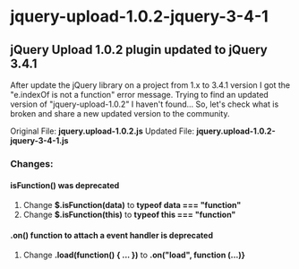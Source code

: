 # jquery-upload-1.0.2-jquery-3-4-1
## jQuery Upload 1.0.2 plugin updated to jQuery 3.4.1

After update the jQuery library on a project from 1.x to 3.4.1 version I got the "e.indexOf is not a function" error message. Trying to find an updated version of "jquery-upload-1.0.2" I haven't found... 
So, let's check what is broken and share a new updated version to the community.


Original File: **jquery.upload-1.0.2.js**
Updated File: **jquery.upload-1.0.2-jquery-3-4-1.js**

### Changes:
#### isFunction() was deprecated
1. Change **$.isFunction(data)** to **typeof data === "function"**
2. Change **$.isFunction(this)** to **typeof this === "function"**

#### .on() function to attach a event handler is deprecated
1. Change **.load(function() { ... })** to **.on("load", function (...)}**